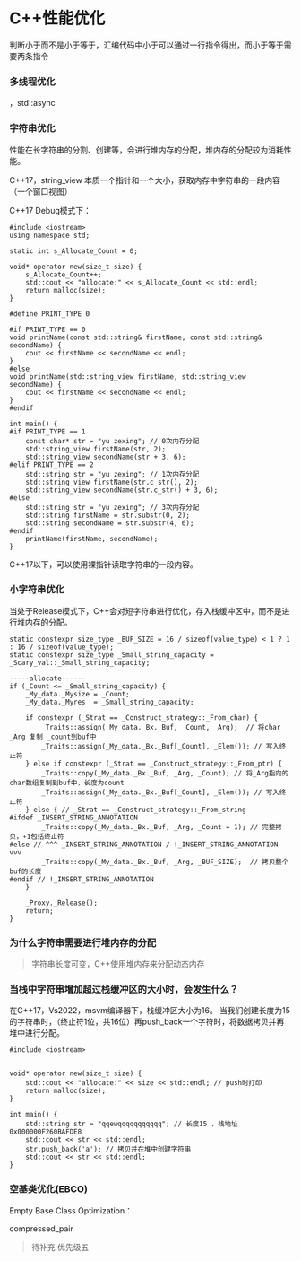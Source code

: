 # C++性能优化

判断小于而不是小于等于，汇编代码中小于可以通过一行指令得出，而小于等于需要两条指令

### 多线程优化
，std::async


### 字符串优化

性能在长字符串的分割、创建等，会进行堆内存的分配，堆内存的分配较为消耗性能。

C++17，string_view
本质一个指针和一个大小，获取内存中字符串的一段内容（一个窗口视图）

C++17 Debug模式下：
```
#include <iostream>
using namespace std;

static int s_Allocate_Count = 0;

void* operator new(size_t size) {
    s_Allocate_Count++;
    std::cout << "allocate:" << s_Allocate_Count << std::endl;
    return malloc(size);
}

#define PRINT_TYPE 0

#if PRINT_TYPE == 0
void printName(const std::string& firstName, const std::string& secondName) {
    cout << firstName << secondName << endl;
}
#else
void printName(std::string_view firstName, std::string_view secondName) {
    cout << firstName << secondName << endl;
}
#endif

int main() {
#if PRINT_TYPE == 1
    const char* str = "yu zexing"; // 0次内存分配
    std::string_view firstName(str, 2);
    std::string_view secondName(str + 3, 6);
#elif PRINT_TYPE == 2
    std::string str = "yu zexing"; // 1次内存分配
    std::string_view firstName(str.c_str(), 2);
    std::string_view secondName(str.c_str() + 3, 6);
#else
    std::string str = "yu zexing"; // 3次内存分配
    std::string firstName = str.substr(0, 2);
    std::string secondName = str.substr(4, 6);
#endif
    printName(firstName, secondName);
}
```

C++17以下，可以使用裸指针读取字符串的一段内容。


### 小字符串优化

当处于Release模式下，C++会对短字符串进行优化，存入栈缓冲区中，而不是进行堆内存的分配。

```
static constexpr size_type _BUF_SIZE = 16 / sizeof(value_type) < 1 ? 1 : 16 / sizeof(value_type);
static constexpr size_type _Small_string_capacity = _Scary_val::_Small_string_capacity;

-----allocate------
if (_Count <= _Small_string_capacity) {
    _My_data._Mysize = _Count;
    _My_data._Myres  = _Small_string_capacity;

    if constexpr (_Strat == _Construct_strategy::_From_char) {
        _Traits::assign(_My_data._Bx._Buf, _Count, _Arg);  // 将char _Arg 复制 _count到buf中
        _Traits::assign(_My_data._Bx._Buf[_Count], _Elem()); // 写入终止符
    } else if constexpr (_Strat == _Construct_strategy::_From_ptr) {
        _Traits::copy(_My_data._Bx._Buf, _Arg, _Count); // 将_Arg指向的char数组复制到buf中，长度为count
        _Traits::assign(_My_data._Bx._Buf[_Count], _Elem()); // 写入终止符
    } else { // _Strat == _Construct_strategy::_From_string
#ifdef _INSERT_STRING_ANNOTATION
        _Traits::copy(_My_data._Bx._Buf, _Arg, _Count + 1); // 完整拷贝，+1包括终止符
#else // ^^^ _INSERT_STRING_ANNOTATION / !_INSERT_STRING_ANNOTATION vvv
        _Traits::copy(_My_data._Bx._Buf, _Arg, _BUF_SIZE);  // 拷贝整个buf的长度
#endif // !_INSERT_STRING_ANNOTATION
    }

    _Proxy._Release();
    return;
}
```


### 为什么字符串需要进行堆内存的分配

> 字符串长度可变，C++使用堆内存来分配动态内存


### 当栈中字符串增加超过栈缓冲区的大小时，会发生什么？

在C++17，Vs2022，msvm编译器下，栈缓冲区大小为16。
当我们创建长度为15的字符串时，（终止符1位，共16位）再push_back一个字符时，将数据拷贝并再堆中进行分配。

```
#include <iostream>


void* operator new(size_t size) {
	std::cout << "allocate:" << size << std::endl; // push时打印
	return malloc(size);
}

int main() {
	std::string str = "qqewqqqqqqqqqqq"; // 长度15 ，栈地址0x000000F260BAFDE8
	std::cout << str << std::endl;
	str.push_back('a'); // 拷贝并在堆中创建字符串 
	std::cout << str << std::endl;
}
```

### 空基类优化(EBCO)

Empty Base Class Optimization：

compressed_pair

> 待补充 优先级五
